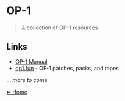 # OP-1

> A collection of OP-1 resources.

## Links

- [OP-1 Manual](https://teenage.engineering/guides/op-1)
- [op1.fun](https://op1.fun) - OP-1 patches, packs, and tapes

... *more to come*

[⬅ Home](../README.md)
